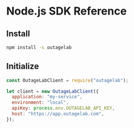 # Node.js SDK Reference

## Install

```sh
npm install -s outagelab
```

## Initialize

```js
const OutageLabClient = require("outagelab");

let client = new OutageLabClient({
  application: "my-service",
  environment: "local",
  apiKey: process.env.OUTAGELAB_API_KEY,
  host: "https://app.outagelab.com",
});
```
